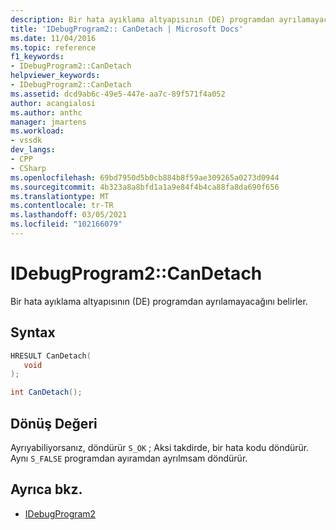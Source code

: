 ```yaml
---
description: Bir hata ayıklama altyapısının (DE) programdan ayrılamayacağını belirler.
title: 'IDebugProgram2:: CanDetach | Microsoft Docs'
ms.date: 11/04/2016
ms.topic: reference
f1_keywords:
- IDebugProgram2::CanDetach
helpviewer_keywords:
- IDebugProgram2::CanDetach
ms.assetid: dcd9ab6c-49e5-447e-aa7c-89f571f4a052
author: acangialosi
ms.author: anthc
manager: jmartens
ms.workload:
- vssdk
dev_langs:
- CPP
- CSharp
ms.openlocfilehash: 69bd7950d5b0cb884b8f59ae309265a0273d0944
ms.sourcegitcommit: 4b323a8a8bfd1a1a9e84f4b4ca88fa8da690f656
ms.translationtype: MT
ms.contentlocale: tr-TR
ms.lasthandoff: 03/05/2021
ms.locfileid: "102166079"
---
```

# <a name="idebugprogram2candetach"></a>IDebugProgram2::CanDetach
Bir hata ayıklama altyapısının (DE) programdan ayrılamayacağını belirler.

## <a name="syntax"></a>Syntax

```cpp
HRESULT CanDetach(
   void
);
```

```csharp
int CanDetach();
```

## <a name="return-value"></a>Dönüş Değeri
 Ayrıyabiliyorsanız, döndürür `S_OK` ; Aksi takdirde, bir hata kodu döndürür. Aynı `S_FALSE` programdan ayıramdan ayrılmsam döndürür.

## <a name="see-also"></a>Ayrıca bkz.
- [IDebugProgram2](../../../extensibility/debugger/reference/idebugprogram2.md)
